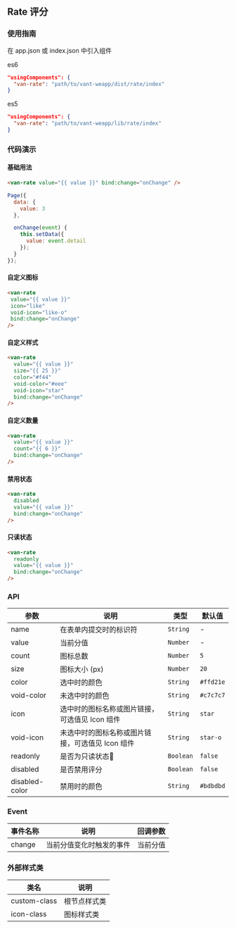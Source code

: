 ## Rate 评分

### 使用指南
在 app.json 或 index.json 中引入组件

es6
```json
"usingComponents": {
  "van-rate": "path/to/vant-weapp/dist/rate/index"
}
```

es5
```json
"usingComponents": {
  "van-rate": "path/to/vant-weapp/lib/rate/index"
}
```

### 代码演示

#### 基础用法

```html
<van-rate value="{{ value }}" bind:change="onChange" />
```

```javascript
Page({
  data: {
    value: 3
  },

  onChange(event) {
    this.setData({
      value: event.detail
    });
  }
});
```

#### 自定义图标

 ```html
<van-rate
  value="{{ value }}"
  icon="like"
  void-icon="like-o"
  bind:change="onChange"
/>
```

#### 自定义样式

```html
<van-rate
  value="{{ value }}"
  size="{{ 25 }}"
  color="#f44"
  void-color="#eee"
  void-icon="star"
  bind:change="onChange"
/>
```

#### 自定义数量

```html
<van-rate
  value="{{ value }}"
  count="{{ 6 }}"
  bind:change="onChange"
/>
```

#### 禁用状态

```html
<van-rate
  disabled
  value="{{ value }}"
  bind:change="onChange"
/>
```

#### 只读状态

```html
<van-rate
  readonly
  value="{{ value }}"
  bind:change="onChange"
/>
```

### API

| 参数 | 说明 | 类型 | 默认值 |
|------|------|------|------|
| name | 在表单内提交时的标识符 | `String` | - |
| value | 当前分值 | `Number` | - |
| count | 图标总数 | `Number` | `5` |
| size | 图标大小 (px) | `Number` | `20` |
| color | 选中时的颜色 | `String` | `#ffd21e` |
| void-color | 未选中时的颜色 | `String` | `#c7c7c7` |
| icon | 选中时的图标名称或图片链接，可选值见 Icon 组件 | `String` | `star` |
| void-icon | 未选中时的图标名称或图片链接，可选值见 Icon 组件 | `String` | `star-o` |
| readonly | 是否为只读状态 | `Boolean` | `false` |
| disabled | 是否禁用评分 | `Boolean` | `false` |
| disabled-color | 禁用时的颜色 | `String` | `#bdbdbd` |

### Event

| 事件名称 | 说明 | 回调参数 |
|------|------|------|
| change | 当前分值变化时触发的事件 | 当前分值 |

### 外部样式类

| 类名 | 说明 |
|-----------|-----------|
| custom-class | 根节点样式类 |
| icon-class | 图标样式类 |
